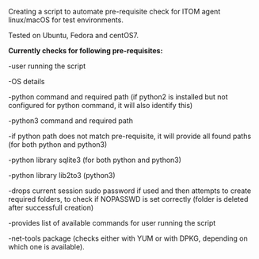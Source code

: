 Creating a script to automate pre-requisite check for ITOM agent linux/macOS for test environments.

Tested on Ubuntu, Fedora and centOS7.

**Currently checks for following pre-requisites:**

-user running the script

-OS details

-python command and required path (if python2 is installed but not configured for python command, it will also identify this)

-python3 command and required path

-if python path does not match pre-requisite, it will provide all found paths (for both python and python3)

-python library sqlite3 (for both python and python3)

-python library lib2to3 (python3)

-drops current session sudo password if used and then attempts to create required folders, to check if NOPASSWD is set correctly (folder is deleted after successfull creation)

-provides list of available commands for user running the script

-net-tools package (checks either with YUM or with DPKG, depending on which one is available).
